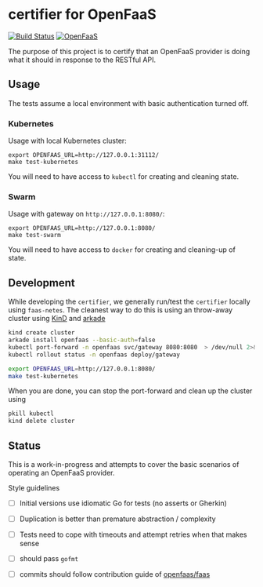 # certifier for OpenFaaS

[![Build Status](https://travis-ci.com/openfaas/certifier.svg?branch=master)](https://travis-ci.com/openfaas/certifier)
[![OpenFaaS](https://img.shields.io/badge/openfaas-serverless-blue.svg)](https://www.openfaas.com)

The purpose of this project is to certify that an OpenFaaS provider is doing what it should in response to the RESTful API.

## Usage

The tests assume a local environment with basic authentication turned off.

### Kubernetes

Usage with local Kubernetes cluster:

```
export OPENFAAS_URL=http://127.0.0.1:31112/
make test-kubernetes
```

You will need to have access to `kubectl` for creating and cleaning state.

### Swarm

Usage with gateway on `http://127.0.0.1:8080/`:

```
export OPENFAAS_URL=http://127.0.0.1:8080/
make test-swarm
```

You will need to have access to `docker` for creating and cleaning-up of state.

## Development

While developing the `certifier`, we generally run/test the `certifier` locally using `faas-netes`.  The cleanest way to do this is using an throw-away cluster using [KinD](https://github.com/kubernetes-sigs/kind) and [arkade](https://github.com/alexellis/arkade)

```sh
kind create cluster
arkade install openfaas --basic-auth=false
kubectl port-forward -n openfaas svc/gateway 8080:8080  > /dev/null 2>&1 &
kubectl rollout status -n openfaas deploy/gateway

export OPENFAAS_URL=http://127.0.0.1:8080/
make test-kubernetes
```

When you are done, you can stop the port-forward and clean up the cluster using

```sh
pkill kubectl
kind delete cluster
```


## Status

This is a work-in-progress and attempts to cover the basic scenarios of operating an OpenFaaS provider.

Style guidelines
- [ ] Initial versions use idiomatic Go for tests (no asserts or Gherkin)
- [ ] Duplication is better than premature abstraction / complexity
- [ ] Tests need to cope with timeouts and attempt retries when that makes sense
- [ ] should pass `gofmt`
- [ ] commits should follow contribution guide of [openfaas/faas](https://github.com/openfaas/faas)

